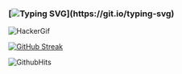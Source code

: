 ### [![Typing SVG](https://readme-typing-svg.demolab.com?font=Fira+Code&pause=1000&color=00F7E8&width=435&lines=Welcome+to+tsecX!)](https://git.io/typing-svg)

![HackerGif]([https://media.tenor.com/zzntm2_9B3gAAAAC/hacker.gif](https://im3.ezgif.com/tmp/ezgif-3-9372ee9e80.gif))

[![GitHub Streak](http://github-readme-streak-stats.herokuapp.com?user=tsecX&theme=tokyonight)](https://git.io/streak-stats)

![GithubHits](https://komarev.com/ghpvc/?username=tsecX&color=blue&label=Visitors)
<!--
**tsecX/tsecX** is a ✨ _special_ ✨ repository because its `README.md` (this file) appears on your GitHub profile.

Here are some ideas to get you started:

- 🔭 I’m currently working on ...
- 🌱 I’m currently learning ...
- 👯 I’m looking to collaborate on ...
- 🤔 I’m looking for help with ...
- 💬 Ask me about ...
- 📫 How to reach me: ...
- 😄 Pronouns: ...
- ⚡ Fun fact: ...
-->
